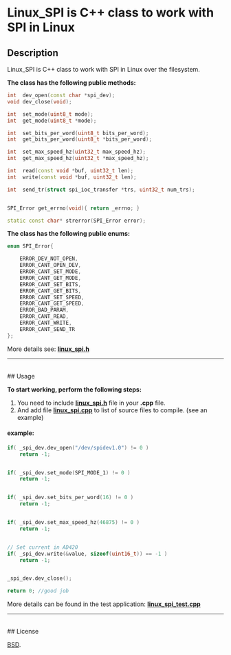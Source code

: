 # Linux_SPI is C++ class to work with SPI in Linux


## Description

Linux_SPI is C++ class to work with SPI in Linux over the filesystem.


**The class has the following public methods:**
```C++
int  dev_open(const char *spi_dev);
void dev_close(void);

int  set_mode(uint8_t mode);
int  get_mode(uint8_t *mode);

int  set_bits_per_word(uint8_t bits_per_word);
int  get_bits_per_word(uint8_t *bits_per_word);

int  set_max_speed_hz(uint32_t max_speed_hz);
int  get_max_speed_hz(uint32_t *max_speed_hz);

int  read(const void *buf, uint32_t len);
int  write(const void *buf, uint32_t len);

int  send_tr(struct spi_ioc_transfer *trs, uint32_t num_trs);


SPI_Error get_errno(void){ return _errno; }

static const char* strerror(SPI_Error error);
```



**The class has the following public enums:**
```C++
enum SPI_Error{

    ERROR_DEV_NOT_OPEN,
    ERROR_CANT_OPEN_DEV,
    ERROR_CANT_SET_MODE,
    ERROR_CANT_GET_MODE,
    ERROR_CANT_SET_BITS,
    ERROR_CANT_GET_BITS,
    ERROR_CANT_SET_SPEED,
    ERROR_CANT_GET_SPEED,
    ERROR_BAD_PARAM,
    ERROR_CANT_READ,
    ERROR_CANT_WRITE,
    ERROR_CANT_SEND_TR
};
```

More details see: **[linux_spi.h](./linux_spi.h)**


***
<br/>
## Usage

**To start working, perform the following steps:**

1. You need to include **[linux_spi.h](./linux_spi.h)** file in your **.cpp** file.
2. And add file **[linux_spi.cpp](./linux_spi.cpp)** to list of source files to compile. (see an example)

#### example:
```C++
if( _spi_dev.dev_open("/dev/spidev1.0") != 0 )
    return -1;


if( _spi_dev.set_mode(SPI_MODE_1) != 0 )
    return -1;


if( _spi_dev.set_bits_per_word(16) != 0 )
    return -1;


if( _spi_dev.set_max_speed_hz(46875) != 0 )
    return -1;


// Set current in AD420
if( _spi_dev.write(&value, sizeof(uint16_t)) == -1 )
    return -1;


_spi_dev.dev_close();

return 0; //good job
```
More details can be found in the test application: **[linux_spi_test.cpp](./linux_spi_test.cpp)**


***
<br/>
## License

[BSD](./LICENSE).
